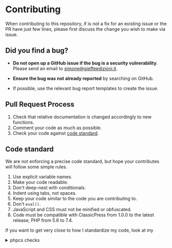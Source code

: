 # Contributing

When contributing to this repository, if is not a fix for an existing issue or the PR have just few lines, please first discuss the change you wish to make via issue.

## **Did you find a bug?**

* **Do not open up a GitHub issue if the bug is a security vulnerability**. Please send an email to simone@gieffeedizioni.it.

* **Ensure the bug was not already reported** by searching on GitHub.

* If possible, use the relevant bug report templates to create the issue.

## Pull Request Process

1. Check that relative documentation is changed accordingly to new functions.
1. Comment your code as much as possible.
1. Check your code against [code standard](#cs).

## <a name="cs"></a>Code standard

We are not enforcing a precise code standard, but hope your contributes will follow some simple rules.

1. Use explicit variable names.
1. Make your code readable.
1. Don't deep-nest with conditionals.
1. Indent using tabs, not spaces.
1. Keep your code similar to the code you are contributing to.
1. Don't `eval()`.
1. JavaScript and CSS must not be minified or obfuscated.
1. Code must be compatible with ClassicPress from 1.0.0 to the latest release, PHP from 5.6 to 7.4.

If you want to get very close to how I standardize my code, look at my
<details><summary>phpcs checks</summary>

<p>

```xml

<?xml version="1.0" encoding="UTF-8"?>
<ruleset name="xxsimoxx-rules">
	<description>
		Rules for my PHP code.
	</description> 

	<rule ref="SlevomatCodingStandard.Arrays.TrailingArrayComma"/>
	<rule ref="SlevomatCodingStandard.ControlStructures.DisallowYodaComparison"/>
	
	<rule ref="Generic.Files.LineEndings"/>
	<rule ref="Generic.Formatting.DisallowMultipleStatements"/>
	<rule ref="Generic.Functions.OpeningFunctionBraceKernighanRitchie"/>
	<rule ref="Generic.Functions.FunctionCallArgumentSpacing.NoSpaceAfterComma"/>
	<rule ref="Generic.Functions.FunctionCallArgumentSpacing.SpaceBeforeComma"/>
	<rule ref="Generic.Metrics.NestingLevel"/>
	<rule ref="Generic.Metrics.CyclomaticComplexity"/>
	<rule ref="Generic.NamingConventions.UpperCaseConstantName"/>
	<rule ref="Generic.PHP.DeprecatedFunctions"/>
	<rule ref="Generic.PHP.ForbiddenFunctions"/>
	<rule ref="Generic.PHP.LowerCaseConstant"/>
	<rule ref="Generic.PHP.NoSilencedErrors"/>
	<rule ref="Generic.Strings.UnnecessaryStringConcat"/>
	<rule ref="Generic.WhiteSpace.DisallowSpaceIndent"/>
	<rule ref="Generic.ControlStructures.InlineControlStructure"/>

	<rule ref="PEAR.Functions.FunctionCallSignature.SpaceAfterOpenBracket" />
	<rule ref="PEAR.Functions.FunctionCallSignature.SpaceBeforeCloseBracket" />
	<rule ref="PEAR.Functions.FunctionCallSignature.SpaceBeforeCloseBracket" />
		
	<rule ref="PSR2.ControlStructures.ControlStructureSpacing" />
	<rule ref="PSR2.ControlStructures.ElseIfDeclaration"/>
<rule ref="PEAR.ControlStructures.ControlSignature.Found"/>
	<rule ref="Squiz.PHP.CommentedOutCode"/>
	<rule ref="Squiz.PHP.EmbeddedPhp"/>
	<rule ref="Squiz.PHP.Eval"/>
	<rule ref="Squiz.PHP.NonExecutableCode"/>
	<rule ref="Squiz.PHP.LowercasePHPFunctions"/>
	<rule ref="Squiz.WhiteSpace.ScopeClosingBrace"/>
	<rule ref="Squiz.WhiteSpace.SuperfluousWhitespace"/>
	<rule ref="Squiz.WhiteSpace.CastSpacing"/>
	<rule ref="Squiz.WhiteSpace.LanguageConstructSpacing"/>
	<rule ref="Squiz.WhiteSpace.ObjectOperatorSpacing"/>
	<rule ref="Squiz.WhiteSpace.SemicolonSpacing"/>
	<rule ref="Squiz.WhiteSpace.ObjectOperatorSpacing">
		<properties>
			<property name="ignoreNewlines" value="true" />
		</properties>
	</rule>
	<rule ref="Squiz.WhiteSpace.OperatorSpacing">
		<properties>
			<property name="ignoreNewlines" value="true" />
		</properties>
	</rule>
	<rule ref="Squiz.ControlStructures.ForEachLoopDeclaration"/>
	<rule ref="Squiz.ControlStructures.ForLoopDeclaration"/>
	<rule ref="Squiz.ControlStructures.LowercaseDeclaration"/>
	<rule ref="Squiz.Strings.ConcatenationSpacing" />
	<rule ref="Squiz.Strings.DoubleQuoteUsage"/>
	<rule ref="Squiz.Strings.DoubleQuoteUsage.ContainsVar">
		<severity>0</severity>
	</rule>
	<rule ref="Squiz.Functions.FunctionDeclarationArgumentSpacing"/>
	<rule ref="Squiz.Functions.FunctionDeclarationArgumentSpacing">
		<properties>
			<property name="equalsSpacing" value="1" />
		</properties>
	</rule>
</ruleset>
```

</p>
</details>
